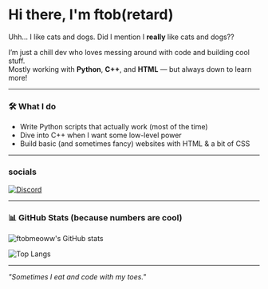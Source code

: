 # Hi there, I'm ftob(retard) 

Uhh... I like cats and dogs. Did I mention I **really** like cats and dogs?? 

I’m just a chill dev who loves messing around with code and building cool stuff.  
Mostly working with **Python**, **C++**, and **HTML** — but always down to learn more!

---

### 🛠️ What I do

- Write Python scripts that actually work (most of the time) 
- Dive into C++ when I want some low-level power 
- Build basic (and sometimes fancy) websites with HTML & a bit of CSS 

---

### socials
[![Discord](https://discord.c99.nl/widget/theme-4/1228808353975894108.png)](https://discord.com/channels/@me/1228808353975894108)

---

### 📊 GitHub Stats (because numbers are cool)

![ftobmeoww's GitHub stats](https://github-readme-stats.vercel.app/api?username=ftobmeoww&show_icons=true&theme=radical)

![Top Langs](https://github-readme-stats.vercel.app/api/top-langs/?username=ftobmeoww&layout=compact&theme=radical)

---

*"Sometimes I eat and code with my toes."*  
